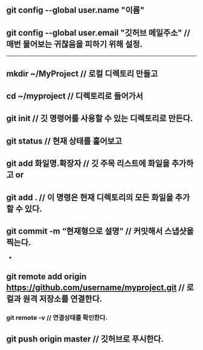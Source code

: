## git config --global user.name "이름"
## git config --global user.email "깃허브 메일주소" // 매번 물어보는 귀찮음을 피하기 위해 설정.
------------------------
## mkdir ~/MyProject   // 로컬 디렉토리 만들고
## cd ~/myproject      // 디렉토리로 들어가서
## git init            // 깃 명령어를 사용할 수 있는 디렉토리로 만든다.
## git status          // 현재 상태를 훑어보고
## git add 화일명.확장자  // 깃 주목 리스트에 화일을 추가하고 or
## git add .           // 이 명령은 현재 디렉토리의 모든 화일을 추가할 수 있다.
## git commit -m “현재형으로 설명” // 커밋해서 스냅샷을 찍는다.
-
## git remote add origin https://github.com/username/myproject.git // 로컬과 원격 저장소를 연결한다.
### git remote -v // 연결상태를 확인한다.
## git push origin master // 깃허브로 푸시한다.
